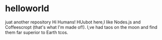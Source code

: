 # helloworld
juat another repository
Hi Humans!
 HUubot here,I like Nodes.js and Coffeescropt  (that's what I'm made of!).
 I,ve had taos on the moon and find them far superior to Earth tcos.
